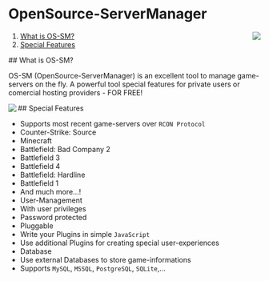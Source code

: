 # OpenSource-ServerManager
<img src="https://github.com/OS-SM/OpenSource-ServerManager/wiki/Assets/server.png" align="right">

1. <a href="#what">What is OS-SM?</a>
1. <a href="#features">Special Features</a>

<a name="what" />
## What is OS-SM?

OS-SM (OpenSource-ServerManager) is an excellent tool to manage game-servers on the fly. A powerful tool special features for private users or comercial hosting providers - FOR FREE!

<a name="features" />
## Special Features

<img src="https://github.com/OS-SM/OpenSource-ServerManager/wiki/Assets/feature.png" align="left">

* Supports most recent game-servers over `RCON Protocol`
 * Counter-Strike: Source
 * Minecraft
 * Battlefield: Bad Company 2
 * Battlefield 3
 * Battlefield 4
 * Battlefield: Hardline
 * Battlefield 1
 * And much more...!
* User-Management
 * With user privileges
 * Password protected
* Pluggable
 * Write your Plugins in simple `JavaScript`
 * Use additional Plugins for creating special user-experiences
* Database
 * Use external Databases to store game-informations
 * Supports `MySQL`, `MSSQL`, `PostgreSQL`, `SQLite`,...